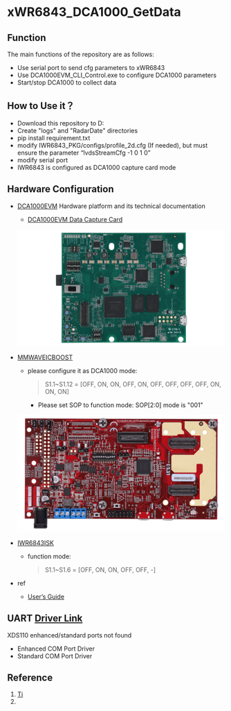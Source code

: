 # xWR6843_DCA1000_GetData

## Function 

The main functions of the repository are as follows:

  - Use serial port to send cfg parameters to xWR6843 
  - Use DCA1000EVM_CLI_Control.exe to configure DCA1000 parameters
  - Start/stop DCA1000 to collect data


## How to Use it？
  - Download this repository to D:
  - Create "logs" and "RadarDate" directories
  - pip install requirement.txt
  - modify IWR6843_PKG/configs/profile_2d.cfg (If needed), but must ensure the parameter “lvdsStreamCfg -1 0 1 0”
  - modify serial port
  - IWR6843 is configured as DCA1000 capture card mode

## Hardware Configuration
- [DCA1000EVM](https://www.ti.com.cn/tool/cn/DCA1000EVM) Hardware platform and its technical documentation
    - [DCA1000EVM Data Capture Card](https://www.ti.com.cn/cn/lit/ug/spruij4a/spruij4a.pdf?ts=1649507004718&ref_url=https%253A%252F%252Fwww.ti.com.cn%252Ftool%252Fcn%252FDCA1000EVM)
    
    <div style="text-align:center">
      <p align="center">
        <img src="assert/dca1000evm-top.png">
      </p>
    </div>
  
- [MMWAVEICBOOST](https://www.ti.com.cn/tool/cn/MMWAVEICBOOST)
    - please configure it as DCA1000 mode: 
      > S1.1~S1.12 = [OFF, ON, ON, OFF, ON, OFF, OFF, OFF, OFF, ON, ON, ON]
      - Please set SOP to function mode: SOP[2:0] mode is "001"
  
    <div style="text-align:center">
      <p align="center">
            <img src="assert/mmwaveicboost-top.png">
      </p>
    </div>


- [IWR6843ISK](https://www.ti.com.cn/tool/cn/IWR6843ISK)
    - function mode: 
      > S1.1~S1.6 = [OFF, ON, ON, OFF, OFF, -]
    

- ref
    - [User’s Guide](https://www.ti.com.cn/cn/lit/ug/zhcu785d/zhcu785d.pdf?ts=1649506871580&ref_url=https%253A%252F%252Fwww.ti.com.cn%252Ftool%252Fcn%252FMMWAVEICBOOST)


## UART [Driver Link](https://www.silabs.com/developers/usb-to-uart-bridge-vcp-drivers)
  XDS110 enhanced/standard ports not found
  - Enhanced COM Port Driver
  - Standard COM Port Driver
    


## Reference

1. [Ti](https://www.ti.com/)
2. 
